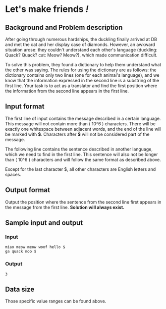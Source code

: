 # Let's make friends ***!***

## Background and Problem description

After going through numerous hardships, the duckling finally arrived at DB and met the cat and her display case of diamonds. However, an awkward situation arose: they couldn't understand each other's language (duckling: Quack? Quack?  cat: Meow? Meow?), which made communication difficult.

To solve this problem, they found a dictionary to help them understand what the other was saying. The rules for using the dictionary are as follows: the dictionary contains only two lines (one for each animal's language), and we know that the information expressed in the second line is a substring of the first line. Your task is to act as a translator and find the first position where the information from the second line appears in the first line.

## Input format

The first line of input contains the message described in a certain language. This message will not contain more than \( 10^6 \) characters. There will be exactly one whitespace between adjacent words, and the end of the line will be marked with **\$**. Characters after **\$** will not be considered part of the message.

The following line contains the sentence described in another language, which we need to find in the first line. This sentence will also not be longer than \( 10^6 \) characters and will follow the same format as described above.

Except for the last character \$, all other characters are English letters and spaces.

## Output format

Output the position where the sentence from the second line first appears in the message from the first line.
**Solution will always exist.**

## Sample input and output

### Input

```in
miao meow meow woof hello $
ga quack moo $
```

### Output

```out
3
```

## Data size

Those specific value ranges can be found above.
